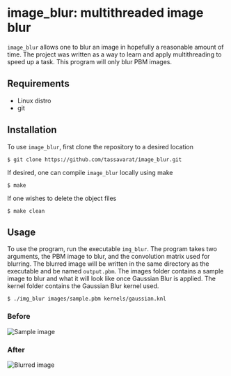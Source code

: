 # image_blur: multithreaded image blur

`image_blur` allows one to blur an image in hopefully a reasonable amount of time. The project was written as a way to learn and apply multithreading to speed up a task. This program will only blur PBM images.

## Requirements

* Linux distro
* git

## Installation

To use `image_blur`, first clone the repository to a desired location
```
$ git clone https://github.com/tassavarat/image_blur.git
```
If desired, one can compile `image_blur` locally using make
```
$ make
```

If one wishes to delete the object files
```
$ make clean
```

## Usage

To use the program, run the executable `img_blur`. The program takes two arguments, the PBM image to blur, and the convolution matrix used for blurring. The blurred image will be written in the same directory as the executable and be named `output.pbm`. The images folder contains a sample image to blur and what it will look like once Gaussian Blur is applied. The kernel folder contains the Gaussian Blur kernel used.
```
$ ./img_blur images/sample.pbm kernels/gaussian.knl
```

### Before
![Sample image](https://i.imgur.com/zj7KCDk.jpg)

### After
![Blurred image](https://i.imgur.com/SD1Jfgf.jpg)

